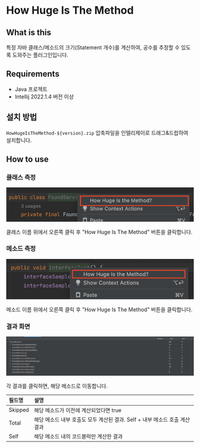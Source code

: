 # How Huge Is The Method

## What is this

특정 자바 클래스/메소드의 크기(Statement 개수)를 계산하여, 공수를 추정할 수 있도록 도와주는 플러그인입니다.

## Requirements

- Java 프로젝트
- Intellij 2022.1.4 버전 이상

## 설치 방법

`HowHugeIsTheMethod-${version}.zip` 압축파일을 인텔리제이로 드래그&드랍하여 설치합니다.

## How to use

### 클래스 측정

![class.png](./pics/class.png)

클래스 이름 위에서 오른쪽 클릭 후 "How Huge Is The Method" 버튼을 클릭합니다.

### 메소드 측정

![method.png](./pics/method.png)

메소드 이름 위에서 오른쪽 클릭 후 "How Huge Is The Method" 버튼을 클릭합니다.

### 결과 화면

![result.png](./pics/result.png)

각 결과를 클릭하면, 해당 메소드로 이동합니다.

필드명 | 설명
:--|:--
Skipped | 해당 메소드가 이전에 계산되었다면 true
Total | 해당 메소드 내부 호출도 모두 계산된 결과. Self + 내부 메소드 호출 계산 결과
Self | 해당 메소드 내의 코드블럭만 계산한 결과 |
